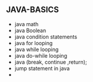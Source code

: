 ## JAVA-BASICS 
* java math 
* java Boolean  
* java condition statements
* java for looping
* java while looping
* java do-while looping
* java (break, continue ,return);
* jump statement in java
* 

